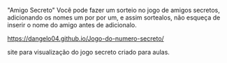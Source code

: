 "Amigo Secreto"
Você pode fazer um sorteio no jogo de amigos secretos, adicionando os nomes 
um por por um, e assim sortealos, não esqueça de inserir o nome do amigo antes de adicionalo.

https://dangelo04.github.io/Jogo-do-numero-secreto/

site para visualização do jogo secreto criado para aulas.
